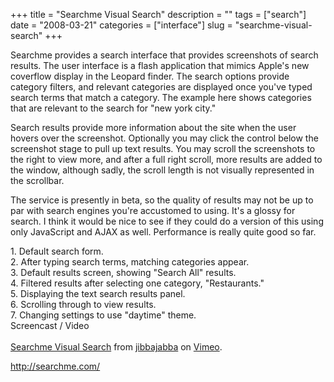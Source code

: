 +++
title = "Searchme Visual Search"
description = ""
tags = ["search"]
date = "2008-03-21"
categories = ["interface"]
slug = "searchme-visual-search"
+++


<p>Searchme provides a search interface that provides screenshots of search results. The user interface is a flash application that mimics Apple's new coverflow display in the Leopard finder. The search options provide category filters, and relevant categories are displayed once you've typed search terms that match a category. The example here shows categories that are relevant to the search for "new york city."</p>
<p>Search results provide more information about the site when the user hovers over the screenshot. Optionally you may click the control below the screenshot stage to pull up text results. You may scroll the screenshots to the right to view more, and after a full right scroll, more results are added to the window, although sadly, the scroll length is not visually represented in the scrollbar.</p>
<p>The service is presently in beta, so the quality of results may not be up to par with search engines you're accustomed to using. It's a glossy for search. I think it would be nice to see if they could do a version of this using only JavaScript and AJAX as well. Performance is really quite good so far.</p>
<div id="screens-full" class="clear"><div class="caption">1. Default search form.</div><div class="fullimg clear"><a href="//media.konigi.com/interface/searchme-visual-search-1.png" class="group" rel="group" title="1. Default search form."><img src="//media.konigi.com/interface/searchme-visual-search-1.png" alt="" class="img-responsive"></a></div></div><div id="screens-full" class="clear"><div class="caption">2. After typing search terms, matching categories appear.</div><div class="fullimg clear"><a href="//media.konigi.com/interface/searchme-visual-search-2.png" class="group" rel="group" title="2. After typing search terms, matching categories appear."><img src="//media.konigi.com/interface/searchme-visual-search-2.png" alt="" class="img-responsive"></a></div></div><div id="screens-full" class="clear"><div class="caption">3. Default results screen, showing &quot;Search All&quot; results.</div><div class="fullimg clear"><a href="//media.konigi.com/interface/searchme-visual-search-3.png" class="group" rel="group" title="3. Default results screen, showing &quot;Search All&quot; results."><img src="//media.konigi.com/interface/searchme-visual-search-3.png" alt="" class="img-responsive"></a></div></div><div id="screens-full" class="clear"><div class="caption">4. Filtered results after selecting one category, &quot;Restaurants.&quot;</div><div class="fullimg clear"><a href="//media.konigi.com/interface/searchme-visual-search-4.png" class="group" rel="group" title="4. Filtered results after selecting one category, &quot;Restaurants.&quot;"><img src="//media.konigi.com/interface/searchme-visual-search-4.png" alt="" class="img-responsive"></a></div></div><div id="screens-full" class="clear"><div class="caption">5. Displaying the text search results panel. </div><div class="fullimg clear"><a href="//media.konigi.com/interface/searchme-visual-search-5.png" class="group" rel="group" title="5. Displaying the text search results panel. "><img src="//media.konigi.com/interface/searchme-visual-search-5.png" alt="" class="img-responsive"></a></div></div><div id="screens-full" class="clear"><div class="caption">6. Scrolling through to view results.</div><div class="fullimg clear"><a href="//media.konigi.com/interface/searchme-visual-search-6.png" class="group" rel="group" title="6. Scrolling through to view results."><img src="//media.konigi.com/interface/searchme-visual-search-6.png" alt="" class="img-responsive"></a></div></div><div id="screens-full" class="clear"><div class="caption">7. Changing settings to use &quot;daytime&quot; theme.</div><div class="fullimg clear"><a href="//media.konigi.com/interface/searchme-visual-search-7.png" class="group" rel="group" title="7. Changing settings to use &quot;daytime&quot; theme."><img src="//media.konigi.com/interface/searchme-visual-search-7.png" alt="" class="img-responsive"></a></div></div><div class="video"><div class="caption aptureNoAutolink">Screencast / Video</div><div class="video-object"><object type="application/x-shockwave-flash" width="610" height="382" data="http://www.vimeo.com/moogaloop.swf?clip_id=809107&amp;server=www.vimeo.com&amp;fullscreen=1&amp;show_title=1&amp;show_byline=1&amp;show_portrait=0&amp;color=00ADEF">	<param name="quality" value="best" />	<param name="allowfullscreen" value="true" />	<param name="scale" value="showAll" />	<param name="movie" value="http://www.vimeo.com/moogaloop.swf?clip_id=809107&amp;server=www.vimeo.com&amp;fullscreen=1&amp;show_title=1&amp;show_byline=1&amp;show_portrait=0&amp;color=00ADEF" /></object><br /><a href="http://www.vimeo.com/809107/l:embed_809107">Searchme Visual Search</a> from <a href="http://www.vimeo.com/jibbajabba/l:embed_809107">jibbajabba</a> on <a href="http://vimeo.com/l:embed_809107">Vimeo</a>.</div></div>        
<p><a href="http://searchme.com/">http://searchme.com/</a></p>

